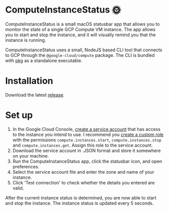 # ComputeInstanceStatus 🌞

ComputeInstanceStatus is a small macOS statusbar app that allows you to monitor the state of a single GCP Compute VM instance. 
The app allows you to start and stop the instance, and it will visually remind you that the instance is running.

ComputeInstanceStatus uses a small, NodeJS based CLI tool that connects to GCP through the `@google-cloud/compute` package.
The CLI is bundled with [pkg](https://www.npmjs.com/package/pkg) as a standalone executable.

# Installation

Download the latest [release](https://github.com/jaapmengers/ComputeInstanceStatus/releases).

# Set up

1. In the Google Cloud Console, [create a service account](https://cloud.google.com/iam/docs/creating-managing-service-accounts) that has access to the instance you intend to use. 
I recommend you [create a custom role](https://cloud.google.com/iam/docs/creating-custom-roles) with the permissions `compute.instances.start`, `compute.instances.stop` and `compute.instances.get`. Assign this role to the service account. 
1. Download the service account in .JSON format and store it somewhere on your machine.
1. Run the ComputeInstanceStatus app, click the statusbar icon, and open preferences.
1. Select the service account file and enter the zone and name of your instance.
1. Click 'Test connection' to check whether the details you entered are valid.

After the current instance status is determined, you are now able to start and stop the instance. The instance status is updated every 5 seconds.


